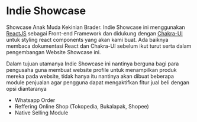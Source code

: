 # Indie Showcase

Showcase Anak Muda Kekinian Brader. Indie Showcase ini menggunakan [ReactJS](https://reactjs.org/docs/getting-started.html) sebagai Front-end Framework dan didukung dengan [Chakra-UI](https://chakra-ui.com/) untuk styling react components yang akan kami buat. Ada baiknya membaca dokumentasi React dan Chakra-UI sebelum ikut turut serta dalam pengembangan Website Showcase ini.

Dalam tujuan utamanya Indie Showcase ini nantinya berguna bagi para pengusaha guna membuat website profile untuk menampilkan produk mereka pada website, tidak hanya itu nantinya akan dibuat beberapa module penjualan agar pengguna dapat mengaktifkan fitur jual beli dengan opsi diantaranya

- Whatsapp Order
- Reffering Online Shop (Tokopedia, Bukalapak, Shopee)
- Native Selling Module
